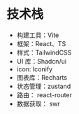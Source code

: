# 技术栈

- 构建工具：Vite
- 框架：React、TS
- 样式：TailwindCSS
- UI 库：Shadcn/ui
- icon: Iconify
- 图表库：Recharts
- 状态管理：zustand
- 路由： react-router
- 数据获取： swr

